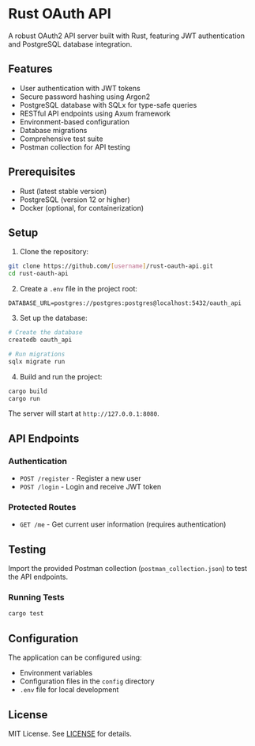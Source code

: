 # Rust OAuth API

A robust OAuth2 API server built with Rust, featuring JWT authentication and PostgreSQL database integration.

## Features

- User authentication with JWT tokens
- Secure password hashing using Argon2
- PostgreSQL database with SQLx for type-safe queries
- RESTful API endpoints using Axum framework
- Environment-based configuration
- Database migrations
- Comprehensive test suite
- Postman collection for API testing

## Prerequisites

- Rust (latest stable version)
- PostgreSQL (version 12 or higher)
- Docker (optional, for containerization)

## Setup

1. Clone the repository:
```bash
git clone https://github.com/[username]/rust-oauth-api.git
cd rust-oauth-api
```

2. Create a `.env` file in the project root:
```env
DATABASE_URL=postgres://postgres:postgres@localhost:5432/oauth_api
```

3. Set up the database:
```bash
# Create the database
createdb oauth_api

# Run migrations
sqlx migrate run
```

4. Build and run the project:
```bash
cargo build
cargo run
```

The server will start at `http://127.0.0.1:8080`.

## API Endpoints

### Authentication

- `POST /register` - Register a new user
- `POST /login` - Login and receive JWT token

### Protected Routes

- `GET /me` - Get current user information (requires authentication)

## Testing

Import the provided Postman collection (`postman_collection.json`) to test the API endpoints.

### Running Tests

```bash
cargo test
```

## Configuration

The application can be configured using:
- Environment variables
- Configuration files in the `config` directory
- `.env` file for local development

## License

MIT License. See [LICENSE](LICENSE) for details. 